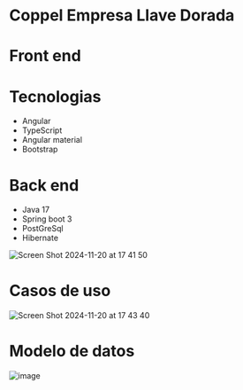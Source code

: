 # Coppel Empresa Llave Dorada
# Front end
# Tecnologias
  * Angular
  * TypeScript
  * Angular material
  * Bootstrap

# Back end
  * Java 17 
  * Spring boot 3
  * PostGreSql
  * Hibernate

![Screen Shot 2024-11-20 at 17 41 50](https://github.com/user-attachments/assets/5fab1354-6df6-4424-8cb7-67a0fe890056)

# Casos de uso

![Screen Shot 2024-11-20 at 17 43 40](https://github.com/user-attachments/assets/a5407cc6-3a4d-4c8c-b056-90f558124f9e)

# Modelo de datos
![image](https://github.com/user-attachments/assets/5fa9516b-9641-4d6b-b5cf-f526525c78b9)

